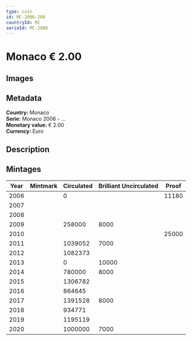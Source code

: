 ```yaml
---
type: coin
id: MC-2006-200
countryId: MC
serieId: MC-2006
---
```


# Monaco € 2.00

## Images


## Metadata

**Country:** Monaco\
**Serie:** Monaco 2006 - ...\
**Monetary value:** € 2.00\
**Currency:** Euro

## Description


## Mintages

| Year | Mintmark | Circulated | Brilliant Uncirculated | Proof |
| ---- | -------- | ---------- | ---------------------- | ----- |
| 2006 |  | 0|  | 11180 |
| 2007 |  | |  |  |
| 2008 |  | |  |  |
| 2009 |  | 258000| 8000 |  |
| 2010 |  | |  | 25000 |
| 2011 |  | 1039052| 7000 |  |
| 2012 |  | 1082373|  |  |
| 2013 |  | 0| 10000 |  |
| 2014 |  | 780000| 8000 |  |
| 2015 |  | 1306782|  |  |
| 2016 |  | 864645|  |  |
| 2017 |  | 1391528| 8000 |  |
| 2018 |  | 934771|  |  |
| 2019 |  | 1195119|  |  |
| 2020 |  | 1000000| 7000 |  |
